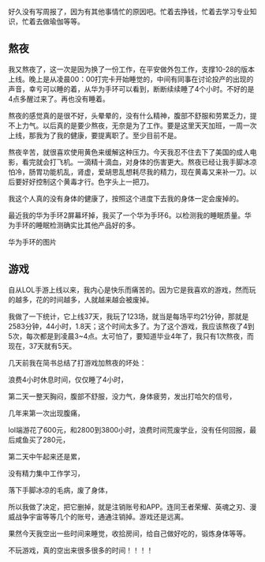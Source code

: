 好久没有写周报了，因为有其他事情忙的原因吧。忙着去挣钱，忙着去学习专业知识，忙着去做瑜伽等等。

## 熬夜

我又熬夜了，这一次是因为换了一份工作，在平安做外包工作，支撑10-28的版本上线。晚上是从凌晨00：00打完卡开始睡觉的，中间有同事在讨论投产的出现的声音，幸亏可以睡的着，从华为手环可以看到，断断续续睡了4个小时。不好的是4点多醒过来了。再也没有睡着。

熬夜的感觉真的是很不好，头晕晕的，没有什么精神，腹部不舒服和劳累乏力，提不上力气。以后真的是要少熬夜，无奈是为了工作。要是这里天天加班，一周一次上线，那我为了我的健康，要提离职了。至少目前不是。

熬夜辛苦，就很喜欢使用黄色来缓解这种压力。今天我忍不住去下了美国的成人电影，看完就会打飞机。一滴精十滴血，对身体的伤害更大。熬夜已经让我手脚冰凉怕冷，肠胃功能机乱，肾虚，爱胡思乱想耗尽我的精力，现在黄毒又来补一刀。以后要好好控制这个黄毒才行。色字头上一把刀。

我这个人真的没有身体的健康了，按照这个进度下去我的身体一定会废掉的。

最近我的华为手环2屏幕坏掉，我买了一个华为手环6。以检测我的睡眠质量。华为手环的睡眠检测确实比其他产品好的多。

华为手环的图片



## 游戏

自从LOL手游上线以来，我内心是快乐而痛苦的。因为它是我喜欢的游戏，然而玩的越多，花的时间越多，人就越来越会被废掉。



我做了一下统计，它上线37天，我玩了123场，就当是每场平均21分钟，那就是2583分钟，44小时，1.8天；这个时间太多了。为了这个游戏，我应该熬夜了4到5次，每次都是到凌晨3~4点。太可怕了，要知道毕业4年了，我只有1次熬夜，而现在，37天就有5天。

几天前我在简书总结了打游戏加熬夜的坏处：

浪费4小时休息时间，仅仅睡了4小时，

第二天一整天胸闷，腹部不舒服，没力气，身体疲劳，发出打哈欠的信号，

几年来第一次出现腹痛，

lol端游花了600元，和2800到3800小时，浪费时间荒废学业，没有任何回报，最后咸鱼买了280元，

第二天中午起来还是累，

没有精力集中工作学习，

落下手脚冰凉的毛病，废了身体，

所以我做了决定，把它删掉，就是注销账号和APP。连同王者荣耀、英魂之刃、漫威战争宇宙等等几个的账号，通通注销掉。游戏还是远离。

果然今天我空出一些时间来睡觉，收拾房间，给自己做好吃的，锻炼身体等等。

不玩游戏，真的空出来很多很多的时间！！！！
